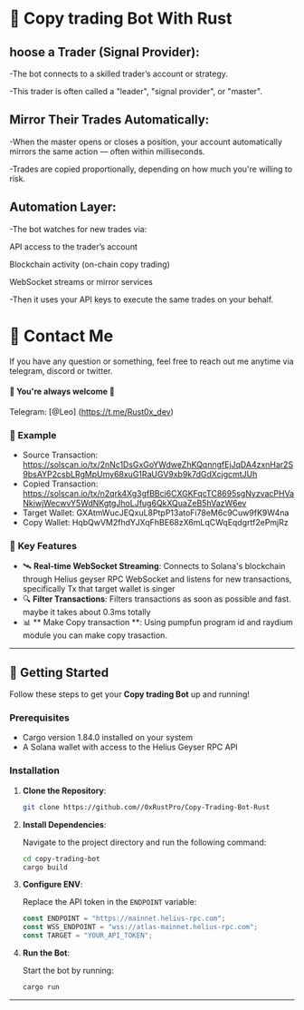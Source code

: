 # 🚀 **Copy trading Bot With Rust**

## hoose a Trader (Signal Provider): ##

-The bot connects to a skilled trader’s account or strategy.

-This trader is often called a "leader", "signal provider", or "master".

## Mirror Their Trades Automatically: ##

-When the master opens or closes a position, your account automatically mirrors the same action — often within milliseconds.

-Trades are copied proportionally, depending on how much you're willing to risk.

## Automation Layer: ##

-The bot watches for new trades via:

API access to the trader’s account

Blockchain activity (on-chain copy trading)

WebSocket streams or mirror services

-Then it uses your API keys to execute the same trades on your behalf.

# 💬 Contact Me

If you have any question or something, feel free to reach out me anytime via telegram, discord or twitter.
<br>
#### 🌹 You're always welcome 🌹

Telegram: [@Leo] (https://t.me/Rust0x_dev) <br>

### 🎯 Example
- Source Transaction: https://solscan.io/tx/2nNc1DsGxGoYWdweZhKQqnngfEjJqDA4zxnHar2S9bsAYP2csbLRgMpUmy68xuG1RaUGV9xb9k7dGdXcjgcmtJUh
- Copied Transaction: https://solscan.io/tx/n2qrk4Xg3gfBBci6CXGKFqcTC8695sgNyzvacPHVaNkiwjWecwvY5WdNKgtgJhoLJfug6QkXQuaZeB5hVazW6ev
- Target Wallet: GXAtmWucJEQxuL8PtpP13atoFi78eM6c9Cuw9fK9W4na
- Copy Wallet: HqbQwVM2fhdYJXqFhBE68zX6mLqCWqEqdgrtf2ePmjRz
### 🎯 **Key Features**

- 🛰️ **Real-time WebSocket Streaming**:
  Connects to Solana's blockchain through Helius geyser RPC WebSocket and listens for new transactions, specifically Tx that target wallet is singer
- 🔍 **Filter Transactions**:
  Filters transactions as soon as possible and fast.
  maybe it takes about 0.3ms totally
- 📊 ** Make Copy transaction **:
  Using pumpfun program id and raydium module you can make copy trasaction.

---

## 🚀 **Getting Started**

Follow these steps to get your **Copy trading Bot** up and running!

### Prerequisites

- Cargo version 1.84.0 installed on your system
- A Solana wallet with access to the Helius Geyser RPC API

### Installation

1. **Clone the Repository**:

   ```bash
   git clone https://github.com//0xRustPro/Copy-Trading-Bot-Rust
   ```

2. **Install Dependencies**:

   Navigate to the project directory and run the following command:

   ```bash
   cd copy-trading-bot
   cargo build
   ```

3. **Configure ENV**:

   Replace the API token in the `ENDPOINT` variable:

   ```ts
   const ENDPOINT = "https://mainnet.helius-rpc.com";
   const WSS_ENDPOINT = "wss://atlas-mainnet.helius-rpc.com";
   const TARGET = "YOUR_API_TOKEN";
   ```

4. **Run the Bot**:

   Start the bot by running:

   ```bash
   cargo run
   ```

---
